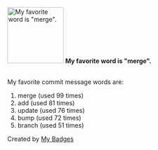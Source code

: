 <img src="https://my-badges.github.io/my-badges/favorite-word.png" alt="My favorite word is &quot;merge&quot;." title="My favorite word is &quot;merge&quot;." width="128">
<strong>My favorite word is &quot;merge&quot;.</strong>
<br><br>

My favorite commit message words are:

1. merge (used 99 times)
2. add (used 81 times)
3. update (used 76 times)
4. bump (used 72 times)
5. branch (used 51 times)


Created by <a href="https://github.com/my-badges/my-badges">My Badges</a>